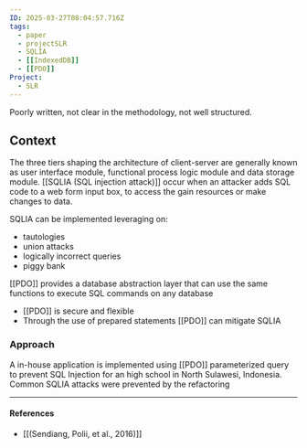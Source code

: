 ```yaml
---
ID: 2025-03-27T08:04:57.716Z
tags:
  - paper
  - projectSLR
  - SQLIA
  - [[IndexedDB]]
  - [[PDO]]
Project:
  - SLR
---
```

Poorly written, not clear in the methodology, not well structured.
## Context

The three tiers shaping the architecture of client-server are generally known as user interface module, functional process logic module and data storage module. [[SQLIA (SQL injection attack)]] occur when an attacker adds SQL code to a web form input box, to access the gain resources or make changes to data.

SQLIA can be implemented leveraging on:
- tautologies
- union attacks
- logically incorrect queries
- piggy bank

[[PDO]] provides a database abstraction layer that can use the same functions to execute SQL commands on any database
- [[PDO]] is secure and flexible
- Through the use of  prepared statements [[PDO]] can mitigate SQLIA

### Approach

A in-house application is implemented using [[PDO]] parameterized query to prevent SQL Injection for an high school in North Sulawesi, Indonesia. Common SQLIA attacks were prevented by the refactoring

---
#### References
- [[(Sendiang, Polii, et al., 2016)]]
